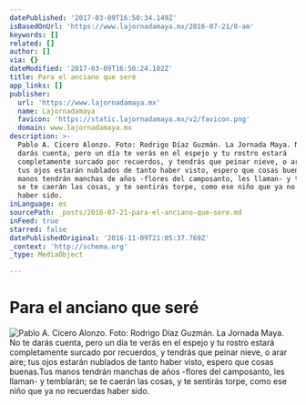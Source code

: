 ```yaml
---
datePublished: '2017-03-09T16:50:34.149Z'
isBasedOnUrl: 'https://www.lajornadamaya.mx/2016-07-21/8-am'
keywords: []
related: []
author: []
via: {}
dateModified: '2017-03-09T16:50:24.102Z'
title: Para el anciano que seré
app_links: []
publisher:
  url: 'https://www.lajornadamaya.mx'
  name: Lajornadamaya
  favicon: 'https://static.lajornadamaya.mx/v2/favicon.png'
  domain: www.lajornadamaya.mx
description: >-
  Pablo A. Cicero Alonzo. Foto: Rodrigo Díaz Guzmán. La Jornada Maya. No te
  darás cuenta, pero un día te verás en el espejo y tu rostro estará
  completamente surcado por recuerdos, y tendrás que peinar nieve, o arar aire;
  tus ojos estarán nublados de tanto haber visto, espero que cosas buenas.Tus
  manos tendrán manchas de años -flores del camposanto, les llaman- y temblarán;
  se te caerán las cosas, y te sentirás torpe, como ese niño que ya no recuerdas
  haber sido.
inLanguage: es
sourcePath: _posts/2016-07-21-para-el-anciano-que-sere.md
inFeed: true
starred: false
datePublishedOriginal: '2016-11-09T21:05:37.769Z'
_context: 'http://schema.org'
_type: MediaObject

---
```

# Para el anciano que seré
![Pablo A. Cicero Alonzo. Foto: Rodrigo Díaz Guzmán. La Jornada Maya. No te darás cuenta, pero un día te verás en el espejo y tu rostro estará completamente surcado por recuerdos, y tendrás que peinar nieve, o arar aire; tus ojos estarán nublados de tanto haber visto, espero que cosas buenas.Tus manos tendrán manchas de años -flores del camposanto, les llaman- y temblarán; se te caerán las cosas, y te sentirás torpe, como ese niño que ya no recuerdas haber sido.](https://the-grid-user-content.s3-us-west-2.amazonaws.com/7981088e-e38c-4320-9ad1-10d26d20fec6.png)